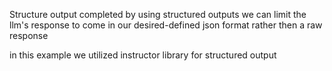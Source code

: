Structure output completed
by using structured outputs we can limit the llm's response to come in our desired-defined json format rather then a raw response 

in this example we utilized instructor library for structured output